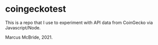 # coingeckotest
This is a repo that I use to experiment with API data from CoinGecko via Javascript/Node.

Marcus McBride, 2021.